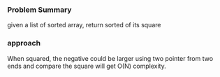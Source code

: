 ### Problem Summary
given a list of sorted array, return sorted of its square

### approach
When squared, the negative could be larger
using two pointer from two ends and compare the square will get O(N) complexity.


